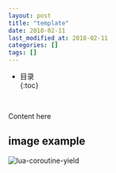 ```yaml
---
layout: post
title: "template"
date: 2018-02-11
last_modified_at: 2018-02-11
categories: []
tags: []
---
```


* 目录  
{:toc}
<br/>

Content here

## image example
![lua-coroutine-yield](https://blog.antsmallant.top/media/blog/2023-10-08-lua-coroutine-yield-across-a-c-call-boundary/lua-coroutine-yield.png)  